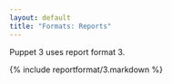 ```yaml
---
layout: default
title: "Formats: Reports"
---
```



Puppet 3 uses report format 3.

{% include reportformat/3.markdown %}
